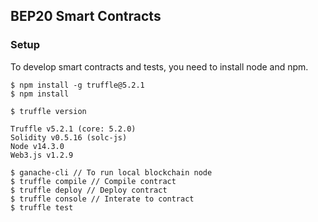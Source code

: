 ## BEP20 Smart Contracts

### Setup

To develop smart contracts and tests, you need to install node and npm.

```
$ npm install -g truffle@5.2.1
$ npm install
```

```
$ truffle version

Truffle v5.2.1 (core: 5.2.0)
Solidity v0.5.16 (solc-js)
Node v14.3.0
Web3.js v1.2.9
```

```
$ ganache-cli // To run local blockchain node
$ truffle compile // Compile contract
$ truffle deploy // Deploy contract
$ truffle console // Interate to contract
$ truffle test
```
